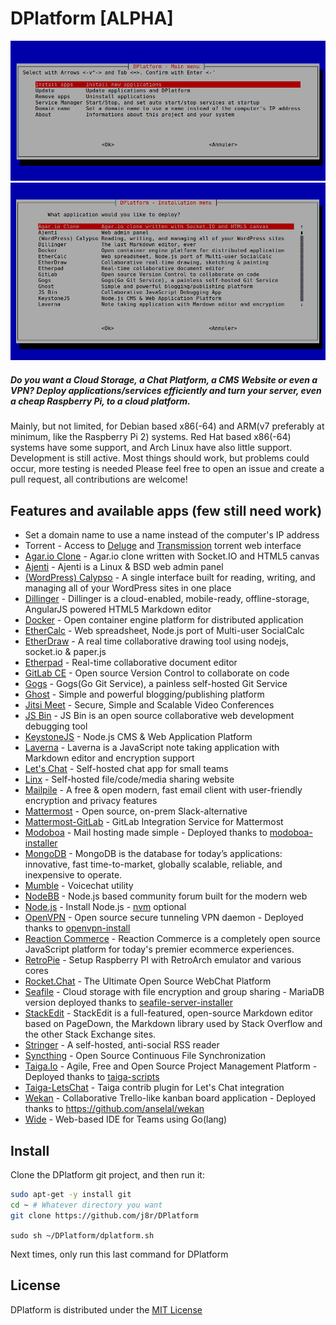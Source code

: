 # DPlatform [ALPHA]
![dp-main](dp-main.png)
![dp-install](dp-install.png)
##### Do you want a Cloud Storage, a Chat Platform, a CMS Website or even a VPN? Deploy applications/services efficiently and turn your server, even a cheap Raspberry Pi, to a cloud platform.
Mainly, but not limited, for Debian based x86(-64) and ARM(v7 preferably at minimum, like the Raspberry Pi 2) systems. Red Hat based x86(-64) systems have some support, and Arch Linux have also little support.
Development is still active. Most things should work, but problems could occur, more testing is needed
Please feel free to open an issue and create a pull request, all contributions are welcome!

## Features and available apps (few still need work)

 - Set a domain name to use a name instead of the computer's IP address
 - Torrent - Access to [Deluge](http://deluge-torrent.org/) and [Transmission](http://www.transmissionbt.com/) torrent web interface
 - [Agar.io Clone](https://github.com/huytd/agar.io-clone) - Agar.io clone written with Socket.IO and HTML5 canvas
 - [Ajenti](http://ajenti.org/core/) - Ajenti is a Linux & BSD web admin panel
 - [(WordPress) Calypso](https://developer.wordpress.com/calypso/) - A single interface built for reading, writing, and managing all of your WordPress sites in one place
 - [Dillinger](http://dillinger.io/) - Dillinger is a cloud-enabled, mobile-ready, offline-storage, AngularJS powered HTML5 Markdown editor
 - [Docker](https://www.docker.com/) - Open container engine platform for distributed application
 - [EtherCalc](https://ethercalc.net/) - Web spreadsheet, Node.js port of Multi-user SocialCalc
 - [EtherDraw](https://github.com/JohnMcLear/draw) - A real time collaborative drawing tool using nodejs, socket.io & paper.js
 - [Etherpad](http://etherpad.org/) - Real-time collaborative document editor
 - [GitLab CE](https://about.gitlab.com/features/) - Open source Version Control to collaborate on code
 - [Gogs](http://gogs.io/) - Gogs(Go Git Service), a painless self-hosted Git Service
 - [Ghost](https://ghost.org/) - Simple and powerful blogging/publishing platform
 - [Jitsi Meet](https://jitsi.org/Projects/JitsiMeet) - Secure, Simple and Scalable Video Conferences
 - [JS Bin](http://jsbin.com) - JS Bin is an open source collaborative web development debugging tool
 - [KeystoneJS](http://keystonejs.com/) - Node.js CMS & Web Application Platform
 - [Laverna](https://laverna.cc/) - Laverna is a JavaScript note taking application with Markdown editor and encryption support
 - [Let's Chat](https://sdelements.github.io/lets-chat/) - Self-hosted chat app for small teams
 - [Linx](https://github.com/andreimarcu/linx-server) - Self-hosted file/code/media sharing website
 - [Mailpile](https://www.mailpile.is/) - A free & open modern, fast email client with user-friendly encryption and privacy features
 - [Mattermost](http://mattermost.org/) - Open source, on-prem Slack-alternative
 - [Mattermost-GitLab](https://github.com/mattermost/mattermost-integration-gitlab) - GitLab Integration Service for Mattermost
 - [Modoboa](https://github.com/tonioo/modoboa) - Mail hosting made simple - Deployed thanks to [modoboa-installer](https://github.com/modoboa/modoboa-installer)
 - [MongoDB](https://www.mongodb.org/) - MongoDB is the database for today’s applications: innovative, fast time-to-market, globally scalable, reliable, and inexpensive to operate.
 - [Mumble](http://www.mumble.info/) - Voicechat utility
 - [NodeBB](https://nodebb.org/) - Node.js based community forum built for the modern web
 - [Node.js](https://nodejs.org/) - Install Node.js - [nvm](https://github.com/creationix/nvm) optional
 - [OpenVPN](https://openvpn.net/) - Open source secure tunneling VPN daemon - Deployed thanks to [openvpn-install](https://github.com/Nyr/openvpn-install)
 - [Reaction Commerce](https://reactioncommerce.com/) - Reaction Commerce is a completely open source JavaScript platform for today's premier ecommerce experiences.
 - [RetroPie](https://github.com/RetroPie/RetroPie-Setup) - Setup Raspberry PI with RetroArch emulator and various cores
 - [Rocket.Chat](https://rocket.chat/) - The Ultimate Open Source WebChat Platform
 - [Seafile](https://seafile.com) - Cloud storage with file encryption and group sharing - MariaDB version deployed thanks to [seafile-server-installer](https://github.com/SeafileDE/seafile-server-installer)
 - [StackEdit](https://stackedit.io/) - StackEdit is a full-featured, open-source Markdown editor based on PageDown, the Markdown library used by Stack Overflow and the other Stack Exchange sites.
 - [Stringer](https://github.com/swanson/stringer) - A self-hosted, anti-social RSS reader
 - [Syncthing](https://syncthing.net/) - Open Source Continuous File Synchronization
 - [Taiga.Io](https://taiga.io/) - Agile, Free and Open Source Project Management Platform - Deployed thanks to [taiga-scripts](https://github.com/taigaio/taiga-scripts)
 - [Taiga-LetsChat](https://github.com/taigaio/taiga-contrib-letschat) - Taiga contrib plugin for Let's Chat integration
 - [Wekan](https://wekan.io/) - Collaborative Trello-like kanban board application - Deployed thanks to https://github.com/anselal/wekan
 - [Wide](https://wide.b3log.org/) - Web-based IDE for Teams using Go(lang)

## Install

Clone the DPlatform git project, and then run it:
``` sh
sudo apt-get -y install git
cd ~ # Whatever directory you want
git clone https://github.com/j8r/DPlatform
```
`sudo sh ~/DPlatform/dplatform.sh`

Next times, only run this last command for DPlatform

## License

DPlatform is distributed under the [MIT License](http://opensource.org/licenses/MIT)

